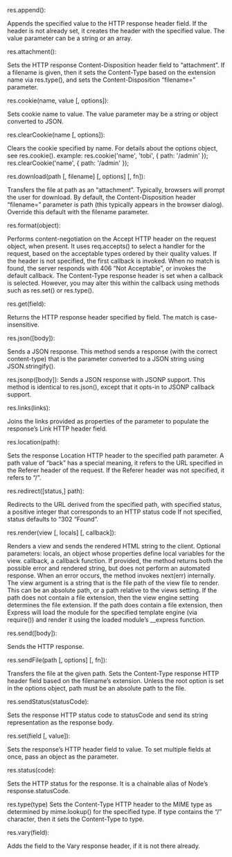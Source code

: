res.append():

Appends the specified value to the HTTP response header field. If the header is not already set, it creates the header with the
specified value. The value parameter can be a string or an array.

res.attachment():

Sets the HTTP response Content-Disposition header field to “attachment”. If a filename is given, then it sets the Content-Type based
on the extension name via res.type(), and sets the Content-Disposition “filename=” parameter.

res.cookie(name, value [, options]):

Sets cookie name to value. The value parameter may be a string or object converted to JSON.

res.clearCookie(name [, options]):

Clears the cookie specified by name. For details about the options object, see res.cookie().
example:
res.cookie('name', 'tobi', { path: '/admin' });
res.clearCookie('name', { path: '/admin' });

res.download(path [, filename] [, options] [, fn]):

Transfers the file at path as an “attachment”. Typically, browsers will prompt the user for download. By default, the
Content-Disposition header “filename=” parameter is path (this typically appears in the browser dialog). Override this
default with the filename parameter.


res.format(object):

Performs content-negotiation on the Accept HTTP header on the request object, when present. It uses req.accepts() to select a handler
for the request, based on the acceptable types ordered by their quality values. If the header is not specified, the first callback is 
invoked.
When no match is found, the server responds with 406 “Not Acceptable”, or invokes the default callback.
The Content-Type response header is set when a callback is selected. However, you may alter this within the callback using methods such as res.set() or res.type().


res.get(field):

Returns the HTTP response header specified by field. The match is case-insensitive.

res.json([body]):

Sends a JSON response. This method sends a response (with the correct content-type) that is the parameter converted to a JSON 
string using JSON.stringify().


res.jsonp([body]):
Sends a JSON response with JSONP support. This method is identical to res.json(), except that it opts-in to JSONP callback support.

res.links(links):

Joins the links provided as properties of the parameter to populate the response’s Link HTTP header field.


res.location(path):

Sets the response Location HTTP header to the specified path parameter.
A path value of “back” has a special meaning, it refers to the URL specified in the Referer header of the request. If the
Referer header was not specified, it refers to “/”.

res.redirect([status,] path):

Redirects to the URL derived from the specified path, with specified status, a positive integer that corresponds to an HTTP status code
If not specified, status defaults to “302 “Found”.

res.render(view [, locals] [, callback]):

Renders a view and sends the rendered HTML string to the client. Optional parameters:
locals, an object whose properties define local variables for the view.
callback, a callback function. If provided, the method returns both the possible error and rendered string, but does not perform an automated response. When an error occurs, the method invokes next(err) internally.
The view argument is a string that is the file path of the view file to render. This can be an absolute path, or a path relative to the views setting. If the path does not contain a file extension, then the view engine setting determines the file extension. If the path does contain a file extension, then Express will load the module for the specified template engine (via require()) and render it using the loaded module’s __express function.


res.send([body]):

Sends the HTTP response.

res.sendFile(path [, options] [, fn]):

Transfers the file at the given path. Sets the Content-Type response HTTP header field based on the filename’s extension.
Unless the root option is set in the options object, path must be an absolute path to the file.


res.sendStatus(statusCode):

Sets the response HTTP status code to statusCode and send its string representation as the response body.

res.set(field [, value]):

Sets the response’s HTTP header field to value. To set multiple fields at once, pass an object as the parameter.

res.status(code):

Sets the HTTP status for the response. It is a chainable alias of Node’s response.statusCode.

res.type(type)
Sets the Content-Type HTTP header to the MIME type as determined by mime.lookup() for the specified type.
If type contains the “/” character, then it sets the Content-Type to type.

res.vary(field):

Adds the field to the Vary response header, if it is not there already.
